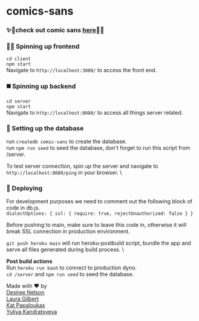 # comics-sans

### ✨🧚check out comic sans [here](http://comicsans-app.herokuapp.com/)🧚✨

### 💅🏼 Spinning up frontend 
`cd client`\
`npm start`\
Navigate to `http://localhost:3000/` to access the front end.


### ◼️ Spinning up backend 
`cd server`\
`npm start`\
Navigate to `http://localhost:8080/` to access all things server related.


### 💾 Setting up the database
run `createdb comic-sans` to create the database.\
run `npm run seed` to seed the database, don't forget to run this script from /server.

To test server connection, spin up the server and navigate to
`http://localhost:8080/ping` in your browser. \


### 🚀 Deploying
For development purposes we need to comment out the following block of code in db.js.\
`dialectOptions: {
      ssl: {
        require: true,
        rejectUnauthorized: false
      }
    }`
    
Before pushing to main, make sure to leave this code in, otherwise it will break SSL connection in production environment.

`git push heroku main` will run heroku-postbuild script, bundle the app and serve all files generated during build process. \

**Post build actions** \
Run `heroku run bash` to connect to production dyno. \
`cd /server` and `npm run seed` to seed the database.


Made with ❤️ by\
[Desiree Nelson](https://github.com/Anzu4)\
[Laura Gilbert](https://github.com/laurakathryngilbert)\
[Kat Papaloukas](https://github.com/codingwithkat)\
[Yuliya Kandratsyeva](https://github.com/heyitsyuliya)
